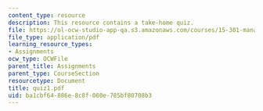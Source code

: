 ```yaml
---
content_type: resource
description: This resource contains a take-home quiz.
file: https://ol-ocw-studio-app-qa.s3.amazonaws.com/courses/15-301-managerial-psychology-fall-2006/ba1cbf64886e8c8f060e785bf80708b3_quiz1.pdf
file_type: application/pdf
learning_resource_types:
- Assignments
ocw_type: OCWFile
parent_title: Assignments
parent_type: CourseSection
resourcetype: Document
title: quiz1.pdf
uid: ba1cbf64-886e-8c8f-060e-785bf80708b3
---
```

